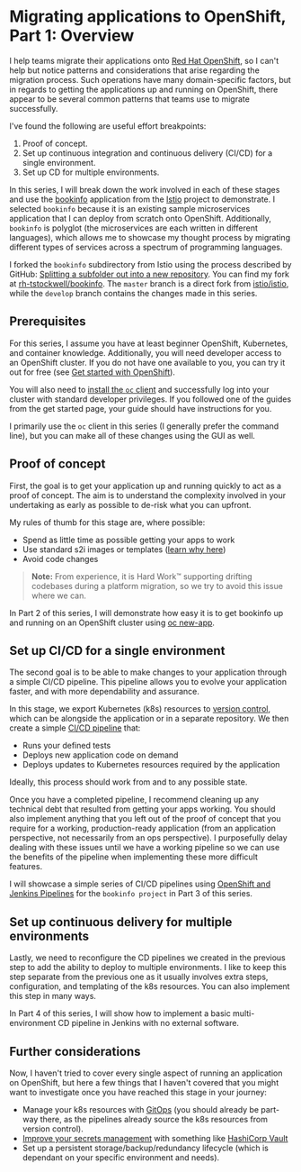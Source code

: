 Migrating applications to OpenShift, Part 1: Overview
=====================================================

I help teams migrate their applications onto [Red Hat OpenShift](http://developers.redhat.com/openshift/), so I can't help but notice patterns and considerations that arise regarding the migration process. Such operations have many domain-specific factors, but in regards to getting the applications up and running on OpenShift, there appear to be several common patterns that teams use to migrate successfully.

I've found the following are useful effort breakpoints:
1. Proof of concept.
1. Set up continuous integration and continuous delivery (CI/CD) for a single environment.
1. Set up CD for multiple environments.

In this series, I will break down the work involved in each of these stages and use the [bookinfo](https://istio.io/docs/examples/bookinfo/) application from the [Istio](https://istio.io/) project to demonstrate. I selected `bookinfo` because it is an existing sample microservices application that I can deploy from scratch onto OpenShift. Additionally, `bookinfo` is polyglot (the microservices are each written in different languages), which allows me to showcase my thought process by migrating different types of services across a spectrum of programming languages.

I forked the `bookinfo` subdirectory from Istio using the process described by GitHub: [Splitting a subfolder out into a new repository](https://help.github.com/en/github/using-git/splitting-a-subfolder-out-into-a-new-repository). You can find my fork at [rh-tstockwell/bookinfo](https://github.com/rh-tstockwell/bookinfo). The `master` branch is a direct fork from [istio/istio](https://github.com/istio/istio/tree/master/samples/bookinfo), while the `develop` branch contains the changes made in this series.

Prerequisites
-------------

For this series, I assume you have at least beginner OpenShift, Kubernetes, and container knowledge. Additionally, you will need developer access to an OpenShift cluster. If you do not have one available to you, you can try it out for free (see [Get started with OpenShift](https://www.openshift.com/learn/get-started/)).

You will also need to [install the `oc` client](https://docs.openshift.com/container-platform/3.11/cli_reference/get_started_cli.html#installing-the-cli) and successfully log into your cluster with standard developer privileges. If you followed one of the guides from the get started page, your guide should have instructions for you.

I primarily use the `oc` client in this series (I generally prefer the command line), but you can make all of these changes using the GUI as well.


Proof of concept
----------------

First, the goal is to get your application up and running quickly to act as a proof of concept. The aim is to understand the complexity involved in your undertaking as early as possible to de-risk what you can upfront.

My rules of thumb for this stage are, where possible:

- Spend as little time as possible getting your apps to work
- Use standard s2i images or templates ([learn why here](https://github.com/openshift/source-to-image/blob/master/README.md#goals))
- Avoid code changes

> **Note:** From experience, it is Hard Work™ supporting drifting codebases during a platform migration, so we try to avoid this issue where we can.

In Part 2 of this series, I will demonstrate how easy it is to get bookinfo up and running on an OpenShift cluster using [oc new-app](https://docs.openshift.com/container-platform/3.11/dev_guide/application_lifecycle/new_app.html#using-the-cli).

Set up CI/CD for a single environment
-------------------------------------

The second goal is to be able to make changes to your application through a simple CI/CD pipeline. This pipeline allows you to evolve your application faster, and with more dependability and assurance.

In this stage, we export Kubernetes (k8s) resources to [version control](https://www.atlassian.com/git/tutorials/what-is-version-control#benefits-of-version-control), which can be alongside the application or in a separate repository. We then create a simple [CI/CD pipeline](https://www.redhat.com/en/topics/devops/what-is-ci-cd) that:

  - Runs your defined tests
  - Deploys new application code on demand
  - Deploys updates to Kubernetes resources required by the application

Ideally, this process should work from and to any possible state.

Once you have a completed pipeline, I recommend cleaning up any technical debt that resulted from getting your apps working. You should also implement anything that you left out of the proof of concept that you require for a working, production-ready application (from an application perspective, not necessarily from an ops perspective). I purposefully delay dealing with these issues until we have a working pipeline so we can use the benefits of the pipeline when implementing these more difficult features.

I will showcase a simple series of CI/CD pipelines using [OpenShift and Jenkins Pipelines](https://docs.openshift.com/container-platform/3.11/dev_guide/openshift_pipeline.html) for the `bookinfo project` in Part 3 of this series.


Set up continuous delivery for multiple environments
----------------------------------------------------

Lastly, we need to reconfigure the CD pipelines we created in the previous step to add the ability to deploy to multiple environments. I like to keep this step separate from the previous one as it usually involves extra steps, configuration, and templating of the k8s resources. You can also implement this step in many ways.

In Part 4 of this series, I will show how to implement a basic multi-environment CD pipeline in Jenkins with no external software.


Further considerations
----------------------

Now, I haven't tried to cover every single aspect of running an application on OpenShift, but here a few things that I haven't covered that you might want to investigate once you have reached this stage in your journey:

- Manage your k8s resources with [GitOps](https://blog.openshift.com/introduction-to-gitops-with-openshift/) (you should already be part-way there, as the pipelines already source the k8s resources from version control).
- [Improve your secrets management](https://blog.openshift.com/managing-secrets-openshift-vault-integration/) with something like [HashiCorp Vault](https://www.vaultproject.io/)
- Set up a persistent storage/backup/redundancy lifecycle (which is dependant on your specific environment and needs).